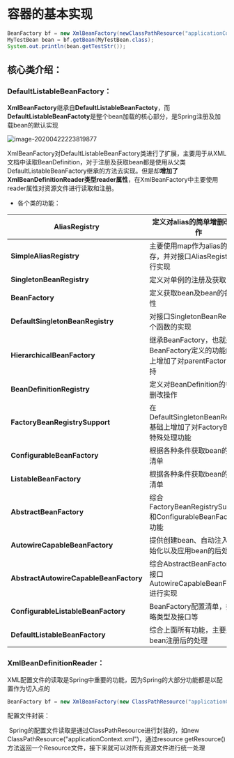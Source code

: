 # 容器的基本实现

```java
BeanFactory bf = new XmlBeanFactory(newClassPathResource("applicationContext.xml"));
MyTestBean bean = bf.getBean(MyTestBean.class);
System.out.println(bean.getTestStr());
```



## 核心类介绍：

### DefaultListableBeanFactory：

​		**XmlBeanFactory**继承自**DefaultListableBeanFactoty**，而**DefaultListableBeanFactoty**是整个bean加载的核心部分，是Spring注册及加载bean的默认实现

![image-20200422223819877](C:\Users\韩宝宝\AppData\Roaming\Typora\typora-user-images\image-20200422223819877.png)

​		XmlBeanFactory对DefaultListableBeanFactory类进行了扩展，主要用于从XML文档中读取BeanDefinition，对于注册及获取bean都是使用从父类DefaultListableBeanFactory继承的方法去实现。但是却**增加了XmlBeanDefinitionReader类型reader属性**，在XmlBeanFactory中主要使用reader属性对资源文件进行读取和注册。

- 各个类的功能：

| **AliasRegistry**                      | 定义对alias的简单增删改等操作                                |
| -------------------------------------- | ------------------------------------------------------------ |
| **SimpleAliasRegistry**                | 主要使用map作为alias的缓存，并对接口AliasRegistry进行实现    |
| **SingletonBeanRegistry**              | 定义对单例的注册及获取                                       |
| **BeanFactory**                        | 定义获取bean及bean的各种属性                                 |
| **DefaultSingletonBeanRegistry**       | 对接口SingletonBeanRegistry个函数的实现                      |
| **HierarchicalBeanFactory**            | 继承BeanFactory，也就是在BeanFactory定义的功能的继承上增加了对parentFactory的支持 |
| **BeanDefinitionRegistry**             | 定义对BeanDefinition的各种增删改操作                         |
| **FactoryBeanRegistrySupport**         | 在DefaultSingletonBeanRegistry基础上增加了对FactoryBean的特殊处理功能 |
| **ConfigurableBeanFactory**            | 根据各种条件获取bean的配置清单                               |
| **ListableBeanFactory**                | 根据各种条件获取bean的配置清单                               |
| **AbstractBeanFactory**                | 综合FactoryBeanRegistrySupport和ConfigurableBeanFactory的功能 |
| **AutowireCapableBeanFactory**         | 提供创建bean、自动注入、初始化以及应用bean的后处理器         |
| **AbstractAutowireCapableBeanFactory** | 综合AbstractBeanFactory并对接口AutowireCapableBeanFactory进行实现 |
| **ConfigurableListableBeanFactory**    | BeanFactory配置清单，指定忽略类型及接口等                    |
| **DefaultListableBeanFactory**         | 综合上面所有功能，主要是对bean注册后的处理                   |



### XmlBeanDefinitionReader：

​		XML配置文件的读取是Spring中重要的功能，因为Spring的大部分功能都是以配置作为切入点的

```Java
BeanFactory bf = new XmlBeanFactory(new ClassPathResource("applicationContext.xml"));
```



配置文件封装：

​		Spring的配置文件读取是通过ClassPathResource进行封装的，如new ClassPathResource("applicationContext.xml")，通过resource getResource()方法返回一个Resource文件，接下来就可以对所有资源文件进行统一处理